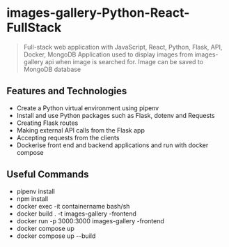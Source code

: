 # images-gallery-Python-React-FullStack

> Full-stack web application with JavaScript, React, Python, Flask, API, Docker, MongoDB
> Application used to display images from images-gallery api when image is searched for. Image can be saved to MongoDB database 


## Features and Technologies 

 - Create a Python virtual environment using pipenv
 - Install and use Python packages such as Flask, dotenv and Requests
 - Creating Flask routes
 - Making external API calls from the Flask app
 - Accepting requests from the clients
 - Dockerise front end and backend applications and run with docker compose 


## Useful Commands

 - pipenv install
 - npm install
 - docker exec -it containername bash/sh
 - docker build . -t images-gallery -frontend 
 - docker run -p 3000:3000 images-gallery -frontend 
 - docker compose up
 - docker compose up --build 
